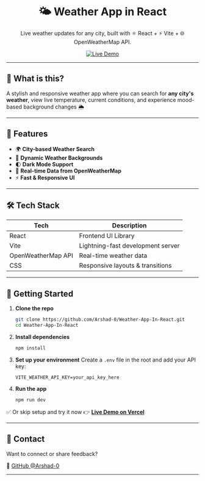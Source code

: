 <h1 align="center">🌤️ Weather App in React</h1>

<p align="center">Live weather updates for any city, built with ⚛️ React + ⚡ Vite + 🌐 OpenWeatherMap API.</p>

<p align="center">
  <a href="https://weather-app-in-react-1d4p.vercel.app/" target="_blank">
    <img src="https://img.shields.io/badge/🔗 Live Demo-Vercel-black?style=for-the-badge&logo=vercel" alt="Live Demo">
  </a>
</p>

---

## 📌 What is this?

A stylish and responsive weather app where you can search for **any city's weather**, view live temperature, current conditions, and experience mood-based background changes 🌦️

---

## 🚀 Features

- 🌍 **City-based Weather Search**  
- 🌄 **Dynamic Weather Backgrounds**  
- 🌓 **Dark Mode Support**  
- 💨 **Real-time Data from OpenWeatherMap**  
- ⚡ **Fast & Responsive UI**

---

## 🛠️ Tech Stack

| Tech               | Description                             |
|--------------------|-----------------------------------------|
| React              | Frontend UI Library                     |
| Vite               | Lightning-fast development server       |
| OpenWeatherMap API | Real-time weather data                  |
| CSS                | Responsive layouts & transitions        |

---

## 🔧 Getting Started

1. **Clone the repo**
   ```bash
   git clone https://github.com/Arshad-0/Weather-App-In-React.git
   cd Weather-App-In-React
   ```

2. **Install dependencies**
   ```bash
   npm install
   ```

3. **Set up your environment**
   Create a `.env` file in the root and add your API key:
   ```
   VITE_WEATHER_API_KEY=your_api_key_here
   ```

4. **Run the app**
   ```bash
   npm run dev
   ```

✅ Or skip setup and try it now 👉 [**Live Demo on Vercel**](https://weather-app-in-react-1d4p.vercel.app/)

---

## 💬 Contact

Want to connect or share feedback?

🔗 [GitHub @Arshad-0](https://github.com/Arshad-0)

---
